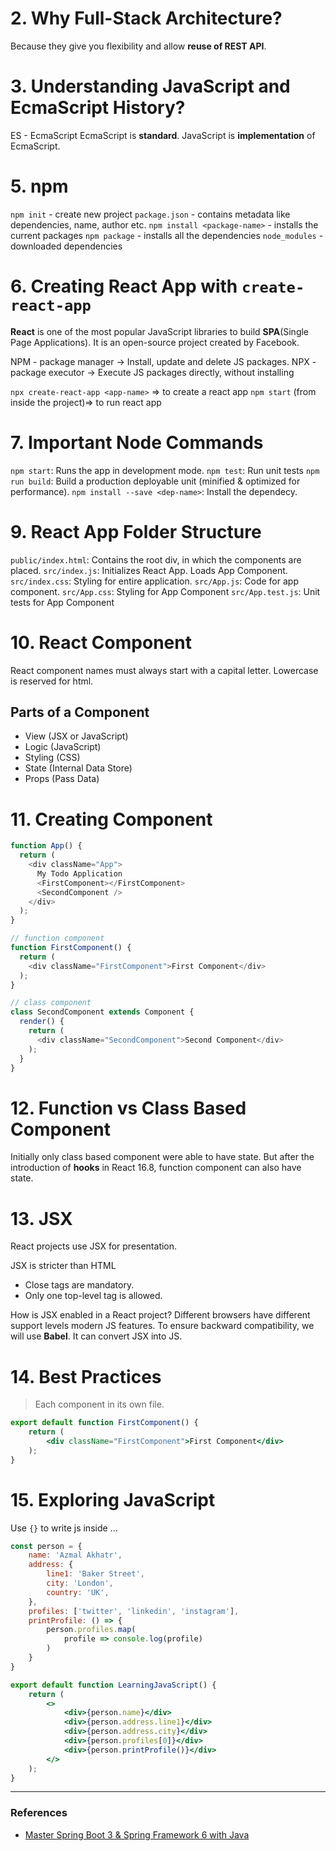 # 2. Why Full-Stack Architecture?
Because they give you flexibility and allow **reuse of REST API**.

# 3. Understanding JavaScript and EcmaScript History?
ES - EcmaScript 
EcmaScript is **standard**. JavaScript is **implementation** of EcmaScript.

# 5. npm
`npm init` - create new project
`package.json` - contains metadata like dependencies, name, author etc.
`npm install <package-name>` - installs the current packages
`npm package` - installs all the dependencies
`node_modules` - downloaded dependencies

# 6. Creating React App with `create-react-app`
**React** is one of the most popular JavaScript libraries to build **SPA**(Single Page Applications). It is an open-source project created by Facebook.

NPM - package manager -> Install, update and delete JS packages.
NPX - package executor -> Execute JS packages directly, without installing

`npx create-react-app <app-name>` => to create a react app
`npm start` (from inside the project)=> to run react app

# 7. Important Node Commands
`npm start`: Runs the app in development mode.
`npm test`: Run unit tests
`npm run build`: Build a production deployable unit (minified & optimized for performance).
`npm install --save <dep-name>`: Install the dependecy.

# 9. React App Folder Structure
`public/index.html`: Contains the root div, in which the components are placed.
`src/index.js`: Initializes React App. Loads App Component.
`src/index.css`: Styling for entire application.
`src/App.js`: Code for app component.
`src/App.css`: Styling for App Component
`src/App.test.js`: Unit tests for App Component

# 10. React Component
React component names must always start with a capital letter. Lowercase is reserved for html.
## Parts of a Component
- View (JSX or JavaScript)
- Logic (JavaScript)
- Styling (CSS)
- State (Internal Data Store)
- Props (Pass Data)


# 11. Creating Component
```js
function App() {
  return (
    <div className="App">
      My Todo Application
      <FirstComponent></FirstComponent>
      <SecondComponent />
    </div>
  );
}

// function component
function FirstComponent() {
  return (
    <div className="FirstComponent">First Component</div>
  );
}

// class component
class SecondComponent extends Component {
  render() {
    return (
      <div className="SecondComponent">Second Component</div>
    );
  }
}
```

# 12. Function vs Class Based Component
Initially only class based component were able to have state. But after the introduction of **hooks** in React 16.8, function component can also have state.

# 13. JSX
React projects use JSX for presentation.

JSX is stricter than HTML
- Close tags are mandatory.
- Only one top-level tag is allowed.

How is JSX enabled in a React project? Different browsers have different support levels modern JS features. To ensure backward compatibility, we will use **Babel**. It can convert JSX into JS.

# 14. Best Practices
> Each component in its own file.

```jsx
export default function FirstComponent() {
	return (
		<div className="FirstComponent">First Component</div>
	);
}
```

# 15. Exploring JavaScript
Use `{}` to write js inside ...
```jsx
const person = {
	name: 'Azmal Akhatr',
	address: {
		line1: 'Baker Street',
		city: 'London',
		country: 'UK',
	},
	profiles: ['twitter', 'linkedin', 'instagram'],
	printProfile: () => {
		person.profiles.map(
			profile => console.log(profile)
		)
	}
}

export default function LearningJavaScript() {
	return (
		<>
			<div>{person.name}</div>
			<div>{person.address.line1}</div>
			<div>{person.address.city}</div>
			<div>{person.profiles[0]}</div>
			<div>{person.printProfile()}</div>
		</>
	);
}
```

---
### References
- [Master Spring Boot 3 & Spring Framework 6 with Java](Master%20Spring%20Boot%203%20&%20Spring%20Framework%206%20with%20Java.md)